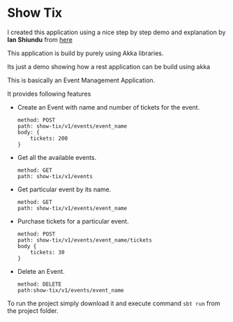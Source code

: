 # Show Tix

I created this application using a nice step by step demo and explanation by **Ian Shiundu** from [here](https://medium.com/@ian.shiundu/building-a-fully-functional-rest-service-using-akka-actors-8b5c12978380)

This application is build by purely using Akka libraries.

Its just a demo showing how a rest application can be build using akka

This is basically an Event Management Application.

It provides following features
 - Create an Event with name and number of tickets for the event.
    ```
    method: POST
    path: show-tix/v1/events/event_name
    body: {
        tickets: 200
    }
    ```
     
 - Get all the available events.
    ```
    method: GET
    path: show-tix/v1/events
    ```
    
 - Get particular event by its name.
    ```
    method: GET
    path: show-tix/v1/events/event_name
    ```
 - Purchase tickets for a particular event.
    ```
    method: POST
    path: show-tix/v1/events/event_name/tickets
    body {
        tickets: 30
    }
    ```
 - Delete an Event.
    ```
    method: DELETE
    path:show-tix/v1/events/event_name
    ```
    
To run the project simply download it and execute command `sbt run` from the project folder.